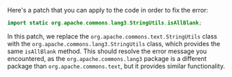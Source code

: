 Here's a patch that you can apply to the code in order to fix the error:

```java
import static org.apache.commons.lang3.StringUtils.isAllBlank;
```

In this patch, we replace the `org.apache.commons.text.StringUtils` class with the `org.apache.commons.lang3.StringUtils` class, which provides the same `isAllBlank` method. This should resolve the error message you encountered, as the `org.apache.commons.lang3` package is a different package than `org.apache.commons.text`, but it provides similar functionality.